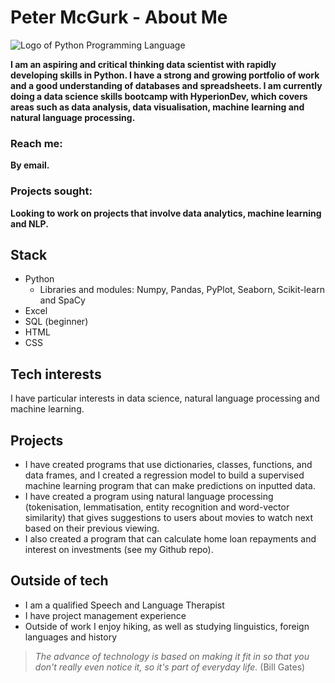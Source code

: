 # Peter McGurk - About Me

<picture>
 <img alt="Logo of Python Programming Language" src="https://junilearning.com/blog/guide/what-is-python-101-for-students">
</picture>

**I am an aspiring and critical thinking data scientist with rapidly developing skills in Python. I have a strong and growing portfolio of work and a good understanding of databases and spreadsheets. I am currently doing a data science skills bootcamp with HyperionDev, which covers areas such as data analysis, data visualisation, machine learning and natural language processing.**

### Reach me: 
**By email.**
### Projects sought: 
**Looking to work on projects that involve data analytics, machine learning and NLP.**

## Stack
* Python
  * Libraries and modules: Numpy, Pandas, PyPlot, Seaborn, Scikit-learn and SpaCy
* Excel
* SQL (beginner)
* HTML
* CSS

## Tech interests
I have particular interests in data science, natural language processing and machine learning.

## Projects
* I have created programs that use dictionaries, classes, functions, and data frames, and I created a regression model to build a supervised machine learning program that can make predictions on inputted data. 
* I have created a program using natural language processing (tokenisation, lemmatisation, entity recognition and word-vector similarity) that gives suggestions to users about movies to watch next based on their previous viewing.
* I also created a program that can calculate home loan repayments and interest on investments (see my Github repo).

## Outside of tech
* I am a qualified Speech and Language Therapist
* I have project management experience
* Outside of work I enjoy hiking, as well as studying linguistics, foreign languages and history 


> *The advance of technology is based on making it fit in so that you don't really even notice it, so it's part of everyday life.* (Bill Gates)

<!---
petermcgurk/petermcgurk is a ✨ special ✨ repository because its `README.md` (this file) appears on your GitHub profile.
You can click the Preview link to take a look at your changes.
--->
